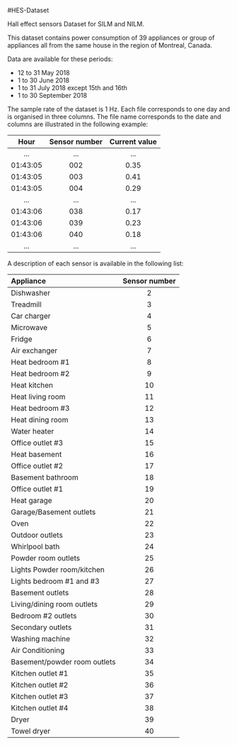 #HES-Dataset

Hall effect sensors Dataset for SILM and NILM.

This dataset contains power consumption of 39 appliances or group of appliances all from the same house in the region of Montreal, Canada.

Data are available for these periods:
* 12 to 31 May 2018
* 1 to 30 June 2018
* 1 to 31 July 2018 except 15th and 16th 
* 1 to 30 September 2018

The sample rate of the dataset is 1 Hz. Each file corresponds to one day and is organised in three columns. The file name corresponds to the date and columns are illustrated in the following example:

|   Hour   | Sensor number   | Current value |
|:--------:|:---------------:|:-------------:|
|   ...    |       ...       |      ...      |
| 01:43:05 |       002       |     0.35      |
| 01:43:05 |       003       |     0.41      |
| 01:43:05 |       004       |     0.29      |
|   ...    |       ...       |      ...      |
| 01:43:06 |       038       |     0.17      |
| 01:43:06 |       039       |     0.23      |
| 01:43:06 |       040       |     0.18      |
|   ...    |       ...       |      ...      |

A description of each sensor is available in the following list:

| Appliance                    | Sensor number   |
|:-----------------------------|:---------------:|
| Dishwasher                   |     2           |
| Treadmill                    |     3           |
| Car charger                  |     4           |
| Microwave                    |     5           |
| Fridge                       |     6           |
| Air exchanger                |     7           |
| Heat bedroom #1              |     8           |
| Heat bedroom #2              |     9           |
| Heat kitchen                 |     10          |
| Heat living room             |     11          |
| Heat bedroom #3              |     12          |
| Heat dining room             |     13          |
| Water heater                 |     14          |
| Office outlet #3             |     15          |
| Heat basement                |     16          |
| Office outlet #2             |     17          |
| Basement bathroom            |     18          |
| Office outlet #1             |     19          |
| Heat garage                  |     20          |
| Garage/Basement outlets      |     21          |
| Oven                         |     22          |
| Outdoor outlets              |     23          |
| Whirlpool bath               |     24          |
| Powder room outlets          |     25          |
| Lights Powder room/kitchen   |     26          |
| Lights bedroom #1 and #3     |     27          |
| Basement outlets             |     28          |
| Living/dining room outlets   |     29          |
| Bedroom #2 outlets           |     30          |
| Secondary outlets            |     31          |
| Washing machine              |     32          |
| Air Conditioning             |     33          |
| Basement/powder room outlets |     34          |
| Kitchen outlet #1            |     35          |  
| Kitchen outlet #2            |     36          |
| Kitchen outlet #3            |     37          |
| Kitchen outlet #4            |     38          |
| Dryer                        |     39          |
| Towel dryer                  |     40          |
